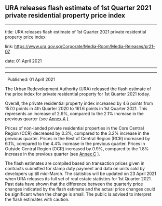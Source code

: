 ## URA releases flash estimate of 1st Quarter 2021 private residential property price index
---
title: URA releases flash estimate of 1st Quarter 2021 private residential property price index

link: https://www.ura.gov.sg/Corporate/Media-Room/Media-Releases/pr21-07

date: 01 April 2021

---

----------------------------------------------------------------------------------------

  Published: 01 April 2021

The Urban Redevelopment Authority (URA) released the flash estimate of the price index for private residential property for 1st Quarter 2021 today.

Overall, the private residential property index increased by 4.6 points from 157.0 points in 4th Quarter 2020 to 161.6 points in 1st Quarter 2021. This represents an increase of 2.9%, compared to the 2.1% increase in the previous quarter (see [Annex A](https://www.ura.gov.sg/-/media/Corporate/Media-Room/2021/Mar/pr21-07a.pdf) ).

Prices of non-landed private residential properties in the Core Central Region (CCR) decreased by 0.3%, compared to the 3.2% increase in the previous quarter. Prices in the Rest of Central Region (RCR) increased by 6.1%, compared to the 4.4% increase in the previous quarter. Prices in Outside Central Region (OCR) increased by 0.9%, compared to the 1.8% increase in the previous quarter (see [Annex C](https://www.ura.gov.sg/-/media/Corporate/Media-Room/2021/Mar/pr21-07c.pdf) ).

The flash estimates are compiled based on transaction prices given in contracts submitted for stamp duty payment and data on units sold by developers up till mid-March. The statistics will be updated on 23 April 2021 when URA releases its full set of real estate statistics for 1st Quarter 2021. Past data have shown that the difference between the quarterly price changes indicated by the flash estimate and the actual price changes could be significant when the change is small. The public is advised to interpret the flash estimates with caution.
